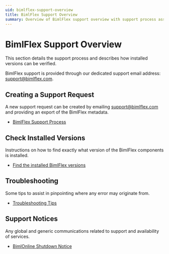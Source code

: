 ```yaml
---
uid: bimlflex-support-overview
title: BimlFlex Support Overview
summary: Overview of BimlFlex support overview with support process assistance
---
```

# BimlFlex Support Overview

This section details the support process and describes how installed versions can be verified.

BimlFlex support is provided through our dedicated support email address: [support@bimlflex.com](mailto:support@bimlflex.com).

## Creating a Support Request

A new support request can be created by emailing [support@bimlflex.com](mailto:support@bimlflex.com) and providing an export of the BimlFlex metadata.

* [BimlFlex Support Process](xref:bimlflex-support-process)

## Check Installed Versions

Instructions on how to find exactly what version of the BimlFlex components is installed.

* [Find the installed BimlFlex versions](xref:bimlflex-find-version)

## Troubleshooting

Some tips to assist in pinpointing where any error may originate from.

* [Troubleshooting Tips](xref:bimlflex-support-troubleshooting-tips)

## Support Notices

Any global and generic communications related to support and availability of services.

* [BimlOnline Shutdown Notice](xref:biml-online-shutdown-notice)
